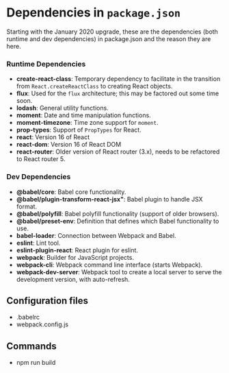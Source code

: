 # Dependencies in `package.json`

Starting with the January  2020 upgrade, these are the dependencies (both
runtime and dev dependencies) in package.json and the reason they are here.

### Runtime Dependencies

- **create-react-class**: Temporary dependency to facilitate in the transition
  from `React.createReactClass` to creating React objects.
- **flux**: Used for the `flux` architecture; this may be factored out some
  time soon.
- **lodash**: General utility functions.
- **moment**: Date and time manipulation functions.
- **moment-timezone**: Time zone support for `moment`.
- **prop-types**: Support of `PropTypes` for React.
- **react**: Version 16 of React
- **react-dom**: Version 16 of React DOM
- **react-router**: Older version of React router (3.x), needs to be refactored
  to React router 5.

### Dev Dependencies

- **@babel/core**: Babel core functionality.
- **@babel/plugin-transform-react-jsx"**: Babel plugin to handle JSX format.
- **@babel/polyfill**: Babel polyfill functionality (support of older browsers).
- **@babel/preset-env**: Definition that defines which Babel functionality
  to use.
- **babel-loader**: Connection between Webpack and Babel.
- **eslint**: Lint tool.
- **eslint-plugin-react**: React plugin for eslint.
- **webpack**: Builder for JavaScript projects.
- **webpack-cli**: Webpack command line interface (starts Webpack).
- **webpack-dev-server**: Webpack tool to create a local server to serve the
  development version, with auto-refresh.

## Configuration files
 - .babelrc
 - webpack.config.js

## Commands
 - npm run build
